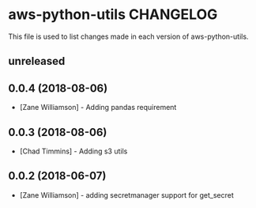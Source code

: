 # aws-python-utils CHANGELOG

This file is used to list changes made in each version of aws-python-utils.

## unreleased

## 0.0.4 (2018-08-06)
- [Zane Williamson] - Adding pandas requirement

## 0.0.3 (2018-08-06)
- [Chad Timmins] - Adding s3 utils

## 0.0.2 (2018-06-07)
- [Zane Williamson] - adding secretmanager support for get_secret
